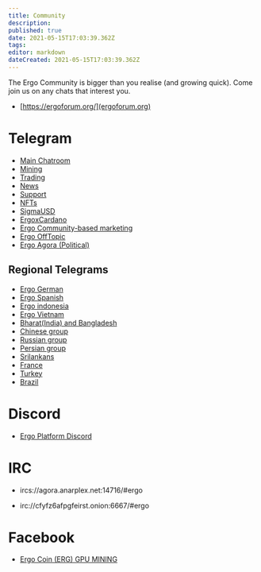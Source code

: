 ```yaml
---
title: Community
description: 
published: true
date: 2021-05-15T17:03:39.362Z
tags: 
editor: markdown
dateCreated: 2021-05-15T17:03:39.362Z
---
```


The Ergo Community is bigger than you realise (and growing quick). Come join us on any chats that interest you.

- [https://ergoforum.org/](ergoforum.org)

# Telegram 


- [Main Chatroom](https://t.me/ergoplatform)
- [Mining](https://t.me/ergo_mining)
- [Trading](https://t.me/ERGtrading)
- [News](https://t.me/ergo_news)
- [Support](https://t.me/ergosupport)
- [NFTs](https://t.me/ergo_nft_trading)
- [SigmaUSD](https://t.me/SigmaUSD)
- [ErgoxCardano](https://t.me/ERGOxCARDANO)
- [Ergo Community-based marketing](https://t.me/ErgoSocials)
- [Ergo OffTopic](https://t.me/ErgoOfftopic)
- [Ergo Agora (Political)](https://t.me/ErgoAgora)




## Regional Telegrams

- [Ergo German](https://t.me/ergoplatform_german)
- [Ergo Spanish](https://t.me/ergoplatform_ES)
- [Ergo indonesia](https://t.me/Ergo_Indonesian)
- [Ergo Vietnam](https://t.me/ErgoPlatform_Vietnam)
- [Bharat(India) and Bangladesh](https://t.me/ergoplatform_bangla_hindi)
- [Chinese group](https://t.me/ergoplatform_CH)
- [Russian group](https://t.me/ergoplatformru)
- [Persian group](https://t.me/ergoplatform_IR)
- [Srilankans](https://t.me/ergoplatform_sl)
- [France](https://t.me/ergofrance)
- [Turkey](https://t.me/ergoplatform_tr)
- [Brazil](https://t.me/ergobrazil)

# Discord
- [Ergo Platform Discord](https://discord.gg/7kWWQeMCwe)


# IRC

- ircs://agora.anarplex.net:14716/#ergo

- irc://cfyfz6afpgfeirst.onion:6667/#ergo

# Facebook

- [Ergo Coin (ERG) GPU MINING](https://www.facebook.com/groups/779328612722261/)